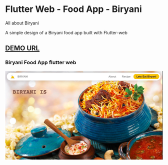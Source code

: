 # Flutter Web - Food App - Biryani

All about Biryani

A simple design of a Biryani food app built with Flutter-web

## [DEMO URL](https://biryani-flutter-web.web.app/)

### Biryani Food App flutter web

![App UI](./BiryaniPage.png)
